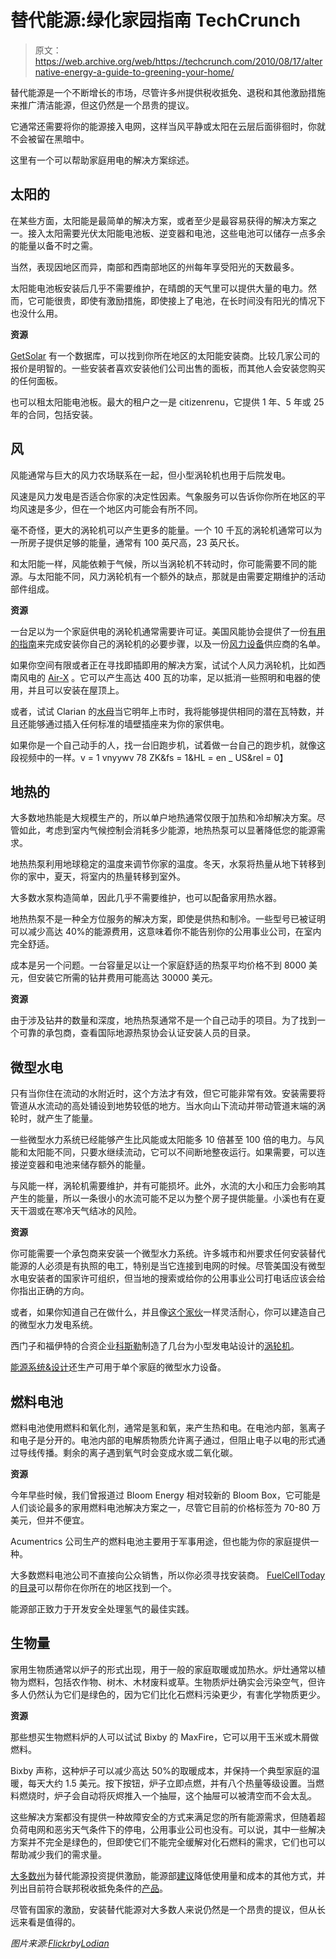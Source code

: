 # 替代能源:绿化家园指南 TechCrunch

> 原文：<https://web.archive.org/web/https://techcrunch.com/2010/08/17/alternative-energy-a-guide-to-greening-your-home/>

替代能源是一个不断增长的市场，尽管许多州提供税收抵免、退税和其他激励措施来推广清洁能源，但这仍然是一个昂贵的提议。

它通常还需要将你的能源接入电网，这样当风平静或太阳在云层后面徘徊时，你就不会被留在黑暗中。

这里有一个可以帮助家庭用电的解决方案综述。

## 太阳的

在某些方面，太阳能是最简单的解决方案，或者至少是最容易获得的解决方案之一。接入太阳需要光伏太阳能电池板、逆变器和电池，这些电池可以储存一点多余的能量以备不时之需。

当然，表现因地区而异，南部和西南部地区的州每年享受阳光的天数最多。

太阳能电池板安装后几乎不需要维护，在晴朗的天气里可以提供大量的电力。然而，它可能很贵，即使有激励措施，即使接上了电池，在长时间没有阳光的情况下也没什么用。

**资源**

[GetSolar](https://web.archive.org/web/20221204152219/http://www.getsolar.com/) 有一个数据库，可以找到你所在地区的太阳能安装商。比较几家公司的报价是明智的。一些安装者喜欢安装他们公司出售的面板，而其他人会安装您购买的任何面板。

也可以租太阳能电池板。最大的租户之一是 citizenrenu，它提供 1 年、5 年或 25 年的合同，包括安装。

## 风

风能通常与巨大的风力农场联系在一起，但小型涡轮机也用于后院发电。

风速是风力发电是否适合你家的决定性因素。气象服务可以告诉你你所在地区的平均风速是多少，但在一个地区内可能会有所不同。

毫不奇怪，更大的涡轮机可以产生更多的能量。一个 10 千瓦的涡轮机通常可以为一所房子提供足够的能量，通常有 100 英尺高，23 英尺长。

和太阳能一样，风能依赖于气候，所以当涡轮机不转动时，你可能需要不同的能源。与太阳能不同，风力涡轮机有一个额外的缺点，那就是由需要定期维护的活动部件组成。

**资源**

一台足以为一个家庭供电的涡轮机通常需要许可证。美国风能协会提供了一份[有用的指南](https://web.archive.org/web/20221204152219/http://www.awea.org/smallwind/)来完成安装你自己的涡轮机的必要步骤，以及一份[风力设备](https://web.archive.org/web/20221204152219/http://www.awea.org/smallwind/smsyslst.html)供应商的名单。

如果你空间有限或者正在寻找即插即用的解决方案，试试个人风力涡轮机，比如西南风电的 [Air-X](https://web.archive.org/web/20221204152219/http://www.windenergy.com/products/air_x.htm) 。它可以产生高达 400 瓦的功率，足以抵消一些照明和电器的使用，并且可以安装在屋顶上。

或者，试试 Clarian 的[水母](https://web.archive.org/web/20221204152219/http://www.clariantechnologies.com/main/page_plugin_wind_power.html)当它明年上市时，我将能够提供相同的潜在瓦特数，并且还能够通过插入任何标准的墙壁插座来为你的家供电。

如果你是一个自己动手的人，找一台旧跑步机，试着做一台自己的跑步机，就像这段视频中的一样。v = 1 vnyywv 78 ZK&fs = 1&HL = en _ US&rel = 0】

## 地热的

大多数地热能是大规模生产的，所以单户地热通常仅限于加热和冷却解决方案。尽管如此，考虑到室内气候控制会消耗多少能源，地热热泵可以显著降低您的能源需求。

地热热泵利用地球稳定的温度来调节你家的温度。冬天，水泵将热量从地下转移到你的家中，夏天，将室内的热量转移到室外。

大多数水泵构造简单，因此几乎不需要维护，也可以配备家用热水器。

地热热泵不是一种全方位服务的解决方案，即使是供热和制冷。一些型号已被证明可以减少高达 40%的能源费用，这意味着你不能告别你的公用事业公司，在室内完全舒适。

成本是另一个问题。一台容量足以让一个家庭舒适的热泵平均价格不到 8000 美元，但安装它所需的钻井费用可能高达 30000 美元。

**资源**

由于涉及钻井的数量和深度，地热热泵通常不是一个自己动手的项目。为了找到一个可靠的承包商，查看国际地源热泵协会认证安装人员的目录。

## 微型水电

只有当你住在流动的水附近时，这个方法才有效，但它可能非常有效。安装需要将管道从水流动的高处铺设到地势较低的地方。当水向山下流动并带动管道末端的涡轮时，就产生了能量。

一些微型水力系统已经能够产生比风能或太阳能多 10 倍甚至 100 倍的电力。与风能和太阳能不同，只要水继续流动，它可以不间断地整夜运行。如果需要，可以连接逆变器和电池来储存额外的能量。

与风能一样，涡轮机需要维护，并有可能损坏。此外，水流的大小和压力会影响其产生的能量，所以一条很小的水流可能不足以为整个房子提供能量。小溪也有在夏天干涸或在寒冷天气结冰的风险。

**资源**

你可能需要一个承包商来安装一个微型水力系统。许多城市和州要求任何安装替代能源的人必须是有执照的电工，特别是当它连接到电网的时候。尽管美国没有微型水电安装者的国家许可组织，但当地的搜索或给你的公用事业公司打电话应该会给你指出正确的方向。

或者，如果你知道自己在做什么，并且像[这个家伙](https://web.archive.org/web/20221204152219/http://ludens.cl/paradise/turbine/turbine.html)一样灵活耐心，你可以建造自己的微型水力发电系统。

西门子和福伊特的合资企业[科斯勒](https://web.archive.org/web/20221204152219/http://www.koessler.com/index_e.html)制造了几台为小型发电站设计的[涡轮机](https://web.archive.org/web/20221204152219/http://www.koessler.com/?cmd=cmdFrontendProdukteKaplan)。

[能源系统&设计](https://web.archive.org/web/20221204152219/http://www.microhydropower.com/)还生产可用于单个家庭的微型水力设备。

## 燃料电池

燃料电池使用燃料和氧化剂，通常是氢和氧，来产生热和电。在电池内部，氢离子和电子是分开的。电池内部的电解质物质允许离子通过，但阻止电子以电的形式通过导线传播。剩余的离子遇到氧气时会变成水或二氧化碳。

**资源**

今年早些时候，我们曾报道过 Bloom Energy 相对较新的 Bloom Box，它可能是人们谈论最多的家用燃料电池解决方案之一，尽管它目前的价格标签为 70-80 万美元，但并不便宜。

Acumentrics 公司生产的燃料电池主要用于军事用途，但也能为你的家庭提供一种。

大多数燃料电池公司不直接向公众销售，所以你必须寻找安装商。 [FuelCellToday](https://web.archive.org/web/20221204152219/http://www.fuelcelltoday.com/) 的[目录](https://web.archive.org/web/20221204152219/http://www.fuelcelltoday.com/updates/industry-directory)可以帮你在你所在的地区找到一个。

能源部正致力于开发安全处理氢气的最佳实践。

## 生物量

家用生物质通常以炉子的形式出现，用于一般的家庭取暖或加热水。炉灶通常以植物为燃料，包括农作物、树木、木材废料或草。生物质炉灶确实会污染空气，但许多人仍然认为它们是绿色的，因为它们比化石燃料污染更少，有害化学物质更少。

**资源**

那些想买生物燃料炉的人可以试试 Bixby 的 MaxFire，它可以用干玉米或木屑做燃料。

Bixby 声称，这种炉子可以减少高达 50%的取暖成本，并保持一个典型家庭的温暖，每天大约 1.5 美元。按下按钮，炉子立即点燃，并有八个热量等级设置。当燃料燃烧时，炉子会自动将灰烬推入一个抽屉，这个抽屉可以被清空而不会太乱。

这些解决方案都没有提供一种故障安全的方式来满足您的所有能源需求，但随着超负荷电网和恶劣天气条件下的停电，公用事业公司也没有。可以说，其中一些解决方案并不完全是绿色的，但即使它们不能完全缓解对化石燃料的需求，它们也可以帮助减少我们的需求量。

[大多数州](https://web.archive.org/web/20221204152219/http://www.dsireusa.org/)为替代能源投资提供激励，能源部[建议](https://web.archive.org/web/20221204152219/http://www.energy.gov/yourhome.htm)降低使用量和成本的其他方式，并列出目前符合联邦税收抵免条件的[产品](https://web.archive.org/web/20221204152219/http://www.energysavers.gov/financial/70010.html)。

尽管有国家的激励，安装替代能源对大多数人来说仍然是一个昂贵的提议，但从长远来看是值得的。

*图片来源:[Flickr](https://web.archive.org/web/20221204152219/http://www.flickr.com/photos/whostolecookies/454278515/)by[Lodian](https://web.archive.org/web/20221204152219/http://www.flickr.com/photos/whostolecookies/)*
